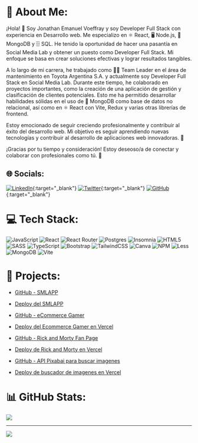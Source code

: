 # 💫 About Me:

¡Hola! 👋 Soy Jonathan Emanuel Voeffray y soy Developer Full Stack con experiencia en Desarrollo web. Me especializo en ⚛️ React, 🖥️ Node.js, 🍃 MongoDB y 🗄️ SQL. He tenido la oportunidad de hacer una pasantía en Social Media Lab y obtener un puesto como Developer Full Stack. Mi enfoque se basa en crear soluciones efectivas y lograr resultados tangibles.

A lo largo de mi carrera, he trabajado como 🧑‍💼 Team Leader en el área de mantenimiento en Toyota Argentina S.A. y actualmente soy Developer Full Stack en Social Media Lab. Durante este tiempo, he colaborado en proyectos importantes, como la creación de una aplicación de gestión y clasificación de clientes potenciales. Esto me ha permitido desarrollar habilidades sólidas en el uso de 🍃 MongoDB como base de datos no relacional, así como en ⚛️ React con Vite, Redux y varias otras librerías de frontend.

Estoy emocionado de seguir creciendo profesionalmente y contribuir al éxito del desarrollo web. Mi objetivo es seguir aprendiendo nuevas tecnologías y contribuir al desarrollo de aplicaciones web innovadoras. 🚀

¡Gracias por tu tiempo y consideración! Estoy deseoso/a de conectar y colaborar con profesionales como tú. 🤝


<!-- ¡Hola! 👋

Soy un 🧑‍💻 desarrollador Front End Junior apasionado por la tecnología y el diseño. Tengo experiencia en 🚀 JavaScript, ⚛️ React, React Router, 🐘 Postgres, 🎵 Insomnia, HTML5, 🎨 SASS, TypeScript, 🅱️ Bootstrap, 🌟 TailwindCSS, 🎨 Canva, 📦 NPM y 🎨 Less.

Mis habilidades incluyen el desarrollo de interfaces de usuario, diseño responsive, optimización de rendimiento y resolución de problemas. Si bien disfruto trabajar en cualquier proyecto de desarrollo web, tengo un gran interés en la creación de aplicaciones interactivas y el desarrollo de soluciones creativas y personalizadas.

Puedes echar un vistazo a algunos de mis proyectos en mi 🌐[portafolio en línea](https://portfolio-rouge-chi-69.vercel.app/) para ver ejemplos concretos de mi trabajo.

Mi objetivo es seguir aprendiendo y creciendo profesionalmente mientras sigo ofreciendo soluciones de alta calidad para proyectos web emocionantes.

¡Gracias por visitar mi perfil! 😊 -->

## 🌐 Socials:

[![LinkedIn](https://img.shields.io/badge/LinkedIn-%230077B5.svg?logo=linkedin&logoColor=white)](https://linkedin.com/in/voeffray-jonathan/){:target="_blank"}
[![Twitter](https://img.shields.io/badge/Twitter-%231DA1F2.svg?logo=Twitter&logoColor=white)](https://twitter.com/VoeffrayJona){:target="_blank"}
[![GitHub](https://img.shields.io/badge/GitHub-%23181717.svg?logo=github&logoColor=white)](https://github.com/Jonavoe){:target="_blank"}



# 💻 Tech Stack:

![JavaScript](https://img.shields.io/badge/javascript-%23323330.svg?style=for-the-badge&logo=javascript&logoColor=%23F7DF1E) ![React](https://img.shields.io/badge/react-%2320232a.svg?style=for-the-badge&logo=react&logoColor=%2361DAFB) ![React Router](https://img.shields.io/badge/React_Router-CA4245?style=for-the-badge&logo=react-router&logoColor=white) ![Postgres](https://img.shields.io/badge/postgres-%23316192.svg?style=for-the-badge&logo=postgresql&logoColor=white) ![Insomnia](https://img.shields.io/badge/Insomnia-black?style=for-the-badge&logo=insomnia&logoColor=5849BE) ![HTML5](https://img.shields.io/badge/html5-%23E34F26.svg?style=for-the-badge&logo=html5&logoColor=white) ![SASS](https://img.shields.io/badge/SASS-hotpink.svg?style=for-the-badge&logo=SASS&logoColor=white) ![TypeScript](https://img.shields.io/badge/typescript-%23007ACC.svg?style=for-the-badge&logo=typescript&logoColor=white) ![Bootstrap](https://img.shields.io/badge/bootstrap-%23563D7C.svg?style=for-the-badge&logo=bootstrap&logoColor=white) ![TailwindCSS](https://img.shields.io/badge/tailwindcss-%2338B2AC.svg?style=for-the-badge&logo=tailwind-css&logoColor=white) ![Canva](https://img.shields.io/badge/Canva-%2300C4CC.svg?style=for-the-badge&logo=Canva&logoColor=white) ![NPM](https://img.shields.io/badge/NPM-%23000000.svg?style=for-the-badge&logo=npm&logoColor=white) ![Less](https://img.shields.io/badge/less-2B4C80?style=for-the-badge&logo=less&logoColor=white) ![MongoDB](https://img.shields.io/badge/MongoDB-%234ea94b.svg?style=for-the-badge&logo=mongodb&logoColor=white) ![Vite](https://img.shields.io/badge/Vite-%23007ACC.svg?style=for-the-badge&logo=vite&logoColor=white)



# 📁 Projects:

- [GitHub - SMLAPP](https://github.com/Jonavoe/sml-app)
- [Deploy del SMLAPP](https://sml-app.vercel.app/)


- [GitHub - eCommerce Gamer](https://github.com/Jonavoe/ecommerce)
- [Deploy del Ecommerce Gamer en Vercel](https://ecommerce-swart-sigma.vercel.app/)

- [GitHub - Rick and Morty Fan Page](https://github.com/Jonavoe/Proyecto-rick-and-morty)
- [Deploy de Rick and Morty en Vercel](https://rick-and-morty-jonavoe.vercel.app/)

- [GitHub - API Pixabai para buscar imagenes](https://github.com/Jonavoe/searchImagesPixabai)
- [Deploy de buscador de imagenes en Vercel](https://vercel.com/jonavoe/search-images-pixabai)

# 📊 GitHub Stats:

<!-- ![](https://github-readme-stats.vercel.app/api?username=Jonavoe&theme=monokai&hide_border=false&include_all_commits=true&count_private=true)<br/> -->
![](https://github-readme-streak-stats.herokuapp.com/?user=Jonavoe&theme=monokai&hide_border=false)<br/>
<!-- ![](https://github-readme-stats.vercel.app/api/top-langs/?username=Jonavoe&theme=monokai&hide_border=false&include_all_commits=true&count_private=true&layout=compact) -->

---

[![](https://visitcount.itsvg.in/api?id=Jonavoe&icon=0&color=0)](https://visitcount.itsvg.in)

<!-- Proudly created with GPRM ( https://gprm.itsvg.in ) -->
